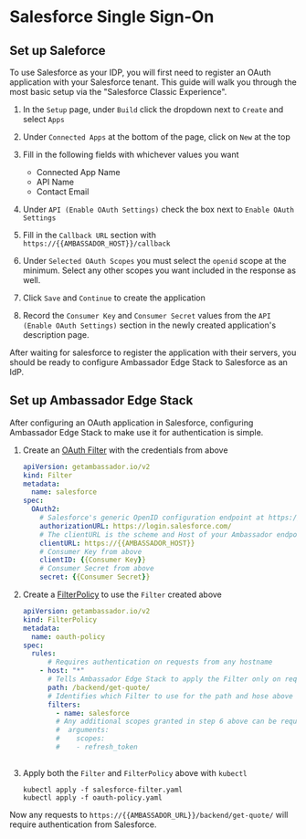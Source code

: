 # Salesforce Single Sign-On

## Set up Saleforce

To use Salesforce as your IDP, you will first need to register an OAuth application with your Salesforce tenant. This guide will walk you through the most basic setup via the "Salesforce Classic Experience".

1. In the `Setup` page, under `Build` click the dropdown next to `Create` and select `Apps`

2. Under `Connected Apps` at the bottom of the page, click on `New` at the top

3. Fill in the following fields with whichever values you want

    - Connected App Name 
    - API Name
    - Contact Email 

4. Under `API (Enable OAuth Settings)` check the box next to `Enable OAuth Settings`

5. Fill in the `Callback URL` section with `https://{{AMBASSADOR_HOST}}/callback`

6. Under `Selected OAuth Scopes` you must select the `openid` scope at the minimum. Select any other scopes you want included in the response as well.

7. Click `Save` and `Continue` to create the application

8. Record the `Consumer Key` and `Consumer Secret` values from the `API (Enable OAuth Settings)` section in the newly created application's description page.

After waiting for salesforce to register the application with their servers, you should be ready to configure Ambassador Edge Stack to Salesforce as an IdP.



## Set up Ambassador Edge Stack

After configuring an OAuth application in Salesforce, configuring Ambassador Edge Stack to make use it for authentication is simple.

1. Create an [OAuth Filter](/reference/filter-reference#filter-type-oauth2) with the credentials from above

    ```yaml
    apiVersion: getambassador.io/v2
    kind: Filter
    metadata:
      name: salesforce
    spec:
      OAuth2:
        # Salesforce's generic OpenID configuration endpoint at https://login.salesforce.com/ will work but you can also use your custom Salesforce domain i.e.: http://datawire.my.salesforce.com
        authorizationURL: https://login.salesforce.com/
        # The clientURL is the scheme and Host of your Ambassador endpoint
        clientURL: https://{{AMBASSADOR_HOST}}
        # Consumer Key from above
        clientID: {{Consumer Key}}
        # Consumer Secret from above
        secret: {{Consumer Secret}}
    ```

2. Create a [FilterPolicy](/reference/filter-reference#filterpolicy-definition) to use the `Filter` created above

    ```yaml
    apiVersion: getambassador.io/v2
    kind: FilterPolicy
    metadata:
      name: oauth-policy
    spec:
      rules:
          # Requires authentication on requests from any hostname
        - host: "*"
          # Tells Ambassador Edge Stack to apply the Filter only on request to the /backend/get-quote/ endpoint from the tour application(https://www.getambassador.io/docs/dev-guide/service-preview/#create-a-service)
          path: /backend/get-quote/
          # Identifies which Filter to use for the path and hose above
          filters:
            - name: salesforce
            # Any additional scopes granted in step 6 above can be requested with the arguments field
            #  arguments:
            #    scopes:
            #    - refresh_token
                
    ```

3. Apply both the `Filter` and `FilterPolicy` above with `kubectl`

    ```
    kubectl apply -f salesforce-filter.yaml
    kubectl apply -f oauth-policy.yaml
    ```

Now any requests to `https://{{AMBASSADOR_URL}}/backend/get-quote/` will require authentication from Salesforce.


